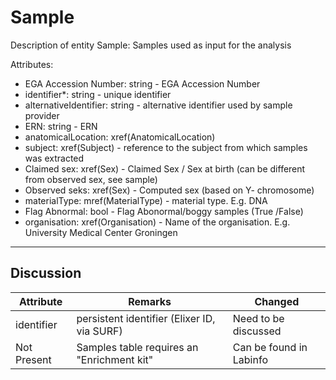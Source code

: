 # Sample #

Description of entity Sample: Samples used as input for the analysis

Attributes:
*	EGA Accession Number: string - EGA Accession Number
*	identifier*: string - unique identifier
*	alternativeIdentifier: string - alternative identifier used by sample provider
*	ERN: string - ERN
*	anatomicalLocation: xref(AnatomicalLocation)
*	subject: xref(Subject) - reference to the subject from which samples was extracted
*	Claimed sex: xref(Sex) - Claimed Sex / Sex at birth (can be different from observed sex, see sample)
*	Observed seks: xref(Sex) - Computed sex (based on Y- chromosome)
*	materialType: mref(MaterialType) - material type. E.g. DNA
*	Flag Abnormal: bool - Flag Abonormal/boggy samples (True /False)
*	organisation: xref(Organisation) - Name of the organisation. E.g. University Medical Center Groningen

---

## Discussion ##


| Attribute | Remarks    | Changed  |
| ------------ | ------------ | ---------- |
| identifier | persistent identifier (Elixer ID, via SURF) | Need to be discussed |
| Not Present | Samples table requires an "Enrichment kit" | Can be found in Labinfo|
